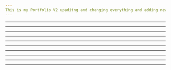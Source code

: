 ```yaml
---
This is my Portfolio V2 upaditng and changing everything and adding new featuer and animations to them 
---
```

---
---
---
---
---
---
---
---
---
---


